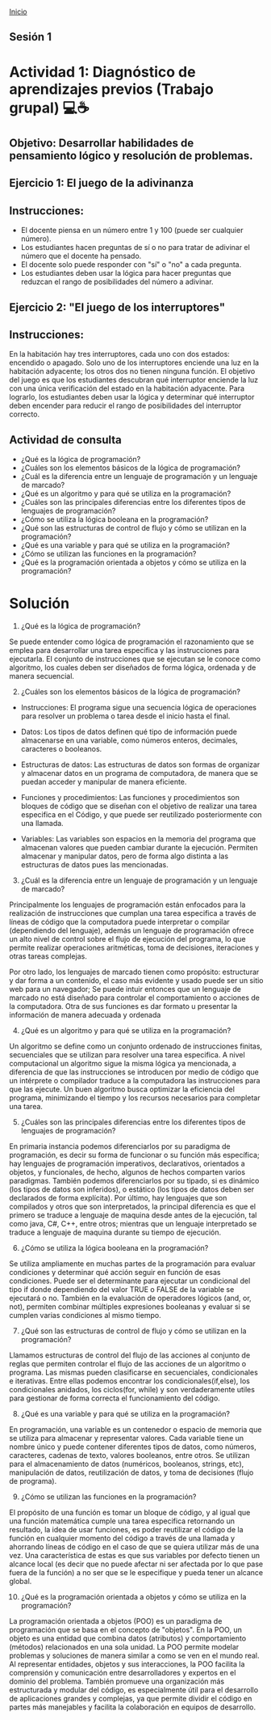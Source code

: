 <!-- No borrar o modificar -->
[Inicio](./index.md)

## Sesión 1 


# Actividad 1: Diagnóstico de aprendizajes previos (Trabajo grupal) :computer::coffee:
## Objetivo: Desarrollar habilidades de pensamiento lógico y resolución de problemas.

## Ejercicio 1: El juego de la adivinanza

## Instrucciones:

- El docente piensa en un número entre 1 y 100 (puede ser cualquier número).
- Los estudiantes hacen preguntas de sí o no para tratar de adivinar el número que el docente ha pensado.
- El docente solo puede responder con "sí" o "no" a cada pregunta.
- Los estudiantes deben usar la lógica para hacer preguntas que reduzcan el rango de posibilidades del número a adivinar.

## Ejercicio 2: "El juego de los interruptores"

## Instrucciones:

En la habitación hay tres interruptores, cada uno con dos estados: encendido o apagado.
Solo uno de los interruptores enciende una luz en la habitación adyacente; los otros dos no tienen ninguna función.
El objetivo del juego es que los estudiantes descubran qué interruptor enciende la luz con una única verificación del estado en la habitación adyacente.
Para lograrlo, los estudiantes deben usar la lógica y determinar qué interruptor deben encender para reducir el rango de posibilidades del interruptor correcto.


## Actividad de consulta

- ¿Qué es la lógica de programación?
- ¿Cuáles son los elementos básicos de la lógica de programación?
- ¿Cuál es la diferencia entre un lenguaje de programación y un lenguaje de marcado?
- ¿Qué es un algoritmo y para qué se utiliza en la programación?
- ¿Cuáles son las principales diferencias entre los diferentes tipos de lenguajes de programación?
- ¿Cómo se utiliza la lógica booleana en la programación?
- ¿Qué son las estructuras de control de flujo y cómo se utilizan en la programación?
- ¿Qué es una variable y para qué se utiliza en la programación?
- ¿Cómo se utilizan las funciones en la programación?
- ¿Qué es la programación orientada a objetos y cómo se utiliza en la programación?

# Solución

1. ¿Qué es la lógica de programación?

Se puede entender como lógica de programación el razonamiento que se emplea para 
desarrollar una tarea especifica y las instrucciones para ejecutarla. El conjunto de 
instrucciones que se ejecutan se le conoce como algoritmo, los cuales deben ser diseñados de 
forma lógica, ordenada y de manera secuencial.

2. ¿Cuáles son los elementos básicos de la lógica de programación?
- Instrucciones: El programa sigue una secuencia lógica de operaciones para resolver 
un problema o tarea desde el inicio hasta el final.
- Datos: Los tipos de datos definen qué tipo de información puede almacenarse en una 
variable, como números enteros, decimales, caracteres o booleanos.

- Estructuras de datos: Las estructuras de datos son formas de organizar y almacenar 
datos en un programa de computadora, de manera que se puedan acceder y manipular 
de manera eficiente.
- Funciones y procedimientos: Las funciones y procedimientos son bloques de código
que se diseñan con el objetivo de realizar una tarea especifica en el Código, y que 
puede ser reutilizado posteriormente con una llamada.
- Variables: Las variables son espacios en la memoria del programa que almacenan 
valores que pueden cambiar durante la ejecución. Permiten almacenar y manipular 
datos, pero de forma algo distinta a las estructuras de datos pues las mencionadas.

3. ¿Cuál es la diferencia entre un lenguaje de programación y un lenguaje de marcado?

Principalmente los lenguajes de programación están enfocados para la realización de 
instrucciones que cumplan una tarea especifica a través de líneas de código que la 
computadora puede interpretar o compilar (dependiendo del lenguaje), además un 
lenguaje de programación ofrece un alto nivel de control sobre el flujo de ejecución del 
programa, lo que permite realizar operaciones aritméticas, toma de decisiones, iteraciones
y otras tareas complejas.

Por otro lado, los lenguajes de marcado tienen como propósito: estructurar y dar forma a 
un contenido, el caso más evidente y usado puede ser un sitio web para un navegador; Se 
puede intuir entonces que un lenguaje de marcado no está diseñado para controlar el 
comportamiento o acciones de la computadora. Otra de sus funciones es dar formato u 
presentar la información de manera adecuada y ordenada

4. ¿Qué es un algoritmo y para qué se utiliza en la programación?

Un algoritmo se define como un conjunto ordenado de instrucciones finitas, secuenciales 
que se utilizan para resolver una tarea especifica. A nivel computacional un algoritmo 
sigue la misma lógica ya mencionada, a diferencia de que las instrucciones se introducen 
por medio de código que un intérprete o compilador traduce a la computadora las 
instrucciones para que las ejecute. Un buen algoritmo busca optimizar la eficiencia del 
programa, minimizando el tiempo y los recursos necesarios para completar una tarea.

5. ¿Cuáles son las principales diferencias entre los diferentes tipos de lenguajes de 
programación?

En primaria instancia podemos diferenciarlos por su paradigma de programación, es decir 
su forma de funcionar o su función más específica; hay lenguajes de programación 
imperativos, declarativos, orientados a objetos, y funcionales, de hecho, algunos de 
hechos comparten varios paradigmas.
También podemos diferenciarlos por su tipado, si es dinámico (los tipos de datos son 
inferidos), o estático (los tipos de datos deben ser declarados de forma explícita).
Por último, hay lenguajes que son compilados y otros que son interpretados, la principal 
diferencia es que el primero se traduce a lenguaje de maquina desde antes de la ejecución, 
tal como java, C#, C++, entre otros; mientras que un lenguaje interpretado se traduce a 
lenguaje de maquina durante su tiempo de ejecución.

6. ¿Cómo se utiliza la lógica booleana en la programación?

Se utiliza ampliamente en muchas partes de la programación para evaluar condiciones y 
determinar qué acción seguir en función de esas condiciones. Puede ser el determinante 
para ejecutar un condicional del tipo if donde dependiendo del valor TRUE o FALSE de
la variable se ejecutará o no. También en la evaluación de operadores lógicos (and, or, 
not), permiten combinar múltiples expresiones booleanas y evaluar si se cumplen varias 
condiciones al mismo tiempo.

7. ¿Qué son las estructuras de control de flujo y cómo se utilizan en la programación?

Llamamos estructuras de control del flujo de las acciones al conjunto de reglas que 
permiten controlar el flujo de las acciones de un algoritmo o programa. Las mismas 
pueden clasificarse en secuenciales, condicionales e iterativas. Entre ellas podemos 
encontrar los condicionales(if,else), los condicionales anidados, los ciclos(for, while) y 
son verdaderamente utiles para gestionar de forma correcta el funcionamiento del código.

8. ¿Qué es una variable y para qué se utiliza en la programación?

En programación, una variable es un contenedor o espacio de memoria que se utiliza para 
almacenar y representar valores. Cada variable tiene un nombre único y puede contener 
diferentes tipos de datos, como números, caracteres, cadenas de texto, valores booleanos, 
entre otros. Se utilizan para el almacenamiento de datos (numéricos, booleanos, strings,
etc), manipulación de datos, reutilización de datos, y toma de decisiones (flujo de 
programa).

9. ¿Cómo se utilizan las funciones en la programación?

El propósito de una función es tomar un bloque de código, y al igual que una función 
matemática cumple una tarea especifica retornando un resultado, la idea de usar 
funciones, es poder reutilizar el código de la función en cualquier momento del código a 
través de una llamada y ahorrando líneas de código en el caso de que se quiera utilizar 
más de una vez. Una característica de estas es que sus variables por defecto tienen un 
alcance local (es decir que no puede afectar ni ser afectada por lo que pase fuera de la 
función) a no ser que se le especifique y pueda tener un alcance global.

10. ¿Qué es la programación orientada a objetos y cómo se utiliza en la programación?

La programación orientada a objetos (POO) es un paradigma de programación que se 
basa en el concepto de "objetos". En la POO, un objeto es una entidad que combina datos 
(atributos) y comportamiento (métodos) relacionados en una sola unidad.
La POO permite modelar problemas y soluciones de manera similar a como se ven en el 
mundo real. Al representar entidades, objetos y sus interacciones, la POO facilita la 
comprensión y comunicación entre desarrolladores y expertos en el dominio del 
problema.
También promueve una organización más estructurada y modular del código, es 
especialmente útil para el desarrollo de aplicaciones grandes y complejas, ya que permite 
dividir el código en partes más manejables y facilita la colaboración en equipos de 
desarrollo.






